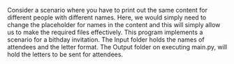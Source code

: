 Consider a scenario where you have to print out the same content for different people with different names.
Here, we would simply need to change the placeholder for names in the content and this will simply allow us to make the required files effectively.
This program implements a scenario for a bithday invitation.
The Input folder holds the names of attendees and the letter format.
The Output folder on executing main.py, will hold the letters to be sent for attendees.
